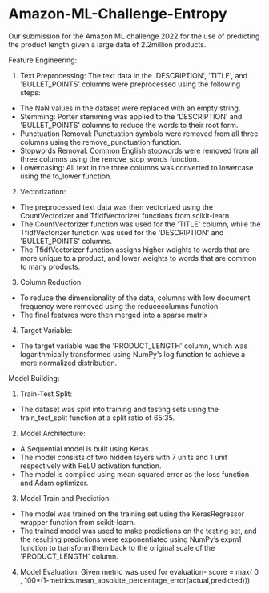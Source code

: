 # Amazon-ML-Challenge-Entropy
Our submission for the Amazon ML challenge 2022 for the use of predicting the product length given a large data of 2.2million products. 

Feature Engineering:


1. Text Preprocessing:
The text data in the 'DESCRIPTION', 'TITLE', and 'BULLET_POINTS' columns were preprocessed using the following steps:
* The NaN values in the dataset were replaced with an empty string. 
* Stemming: Porter stemming was applied to the 'DESCRIPTION' and 'BULLET_POINTS' columns to reduce the words to their root form.
* Punctuation Removal: Punctuation symbols were removed from all three columns using the remove_punctuation function.
* Stopwords Removal: Common English stopwords were removed from all three columns using the remove_stop_words function.
* Lowercasing: All text in the three columns was converted to lowercase using the to_lower function.
2. Vectorization:
* The preprocessed text data was then vectorized using the CountVectorizer and TfidfVectorizer functions from scikit-learn.
* The CountVectorizer function was used for the 'TITLE' column, while the TfidfVectorizer function was used for the 'DESCRIPTION' and 'BULLET_POINTS' columns.
* The TfidfVectorizer function assigns higher weights to words that are more unique to a product, and lower weights to words that are common to many products. 
3. Column Reduction:
* To reduce the dimensionality of the data, columns with low document frequency were removed using the reducecolumns function.
* The final features were then merged into a sparse matrix
4. Target Variable:
* The target variable was the 'PRODUCT_LENGTH' column, which was logarithmically transformed using NumPy’s log function to achieve a more normalized distribution.


Model Building:
1. Train-Test Split:
* The dataset was split into training and testing sets using the train_test_split function at a split ratio of 65:35.
2. Model Architecture:
* A Sequential model is built using Keras. 
* The model consists of two hidden layers with 7 units and 1 unit respectively with ReLU activation function. 
* The model is compiled using mean squared error as the loss function and Adam optimizer. 
3. Model Train and Prediction:
* The model was trained on the training set using the KerasRegressor wrapper function from scikit-learn.
* The trained model was used to make predictions on the testing set, and the resulting predictions were exponentiated using NumPy’s expm1 function to transform them back to the original scale of the 'PRODUCT_LENGTH' column.
4. Model Evaluation:
Given metric was used for evaluation-
 score = max( 0 , 100*(1-metrics.mean_absolute_percentage_error(actual,predicted)))
